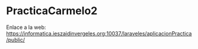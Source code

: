 # PracticaCarmelo2

Enlace a la web: https://informatica.ieszaidinvergeles.org:10037/laraveles/aplicacionPractica/public/
